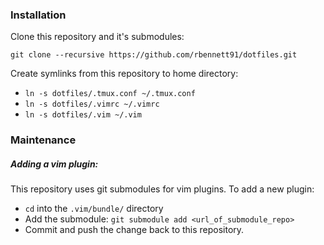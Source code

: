 ### Installation
Clone this repository and it's submodules:

```git clone --recursive https://github.com/rbennett91/dotfiles.git```

Create symlinks from this repository to home directory:

* ```ln -s dotfiles/.tmux.conf ~/.tmux.conf```
* ```ln -s dotfiles/.vimrc ~/.vimrc```
* ```ln -s dotfiles/.vim ~/.vim```

### Maintenance
##### Adding a vim plugin:
This repository uses git submodules for vim plugins. To add a new plugin:
* `cd` into the `.vim/bundle/` directory
* Add the submodule: ```git submodule add <url_of_submodule_repo>```
* Commit and push the change back to this repository.
